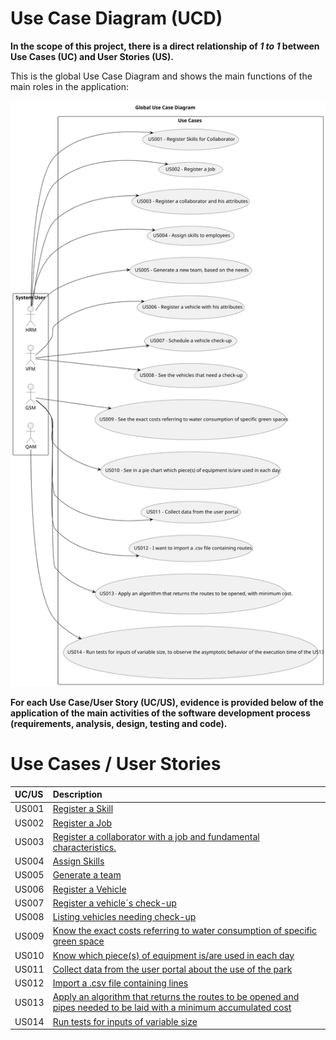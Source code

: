 # Use Case Diagram (UCD)

**In the scope of this project, there is a direct relationship of _1 to 1_ between Use Cases (UC) and User Stories (US).**

This is the global Use Case Diagram and shows the main functions of the main roles in the application:

![Use Case Diagram](svg/use-case-diagram.svg)

**For each Use Case/User Story (UC/US), evidence is provided below of the application of the main activities of the software development process (requirements, analysis, design, testing and code).**

# Use Cases / User Stories

| UC/US | Description                                                                                                                                  |                   
|:------|:---------------------------------------------------------------------------------------------------------------------------------------------|
| US001 | [Register a Skill](../../us001/Readme.md)                                                                                                    |
| US002 | [Register a Job](../../us002/Readme.md)                                                                                                      |
| US003 | [Register a collaborator with a job and fundamental characteristics.](../../us003/Readme.md)                                                 |
| US004 | [Assign Skills](../../us004/Readme.md)                                                                                                       |
| US005 | [Generate a team](../../us005/Readme.md)                                                                                                     |
| US006 | [Register a Vehicle](../../us006/Readme.md)                                                                                                  |
| US007 | [Register a vehicle´s check-up](../../us007/Readme.md)                                                                                       |
| US008 | [Listing vehicles needing check-up](../../us008/Readme.md)                                                                                   |
| US009 | [Know the exact costs referring to water consumption of specific green space](../../us009/Readme.md)                                         |
| US010 | [Know which piece(s) of equipment is/are used in each day](../../us010/Readme.md)                                                            |
| US011 | [Collect data from the user portal about the use of the park](../../us011/Readme.md)                                                         |
| US012 | [Import a .csv file containing lines](../../us012/Readme.md)                                                                                 |
| US013 | [Apply an algorithm that returns the routes to be opened and pipes needed to be laid with a minimum accumulated cost](../../us013/Readme.md) |
| US014 | [Run tests for inputs of variable size](../../us014/Readme.md)                                                                               |
